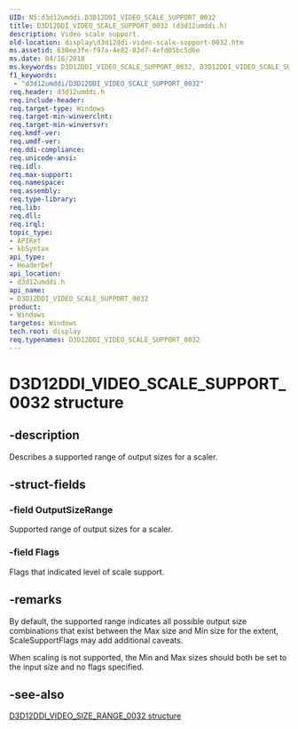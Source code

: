 ```yaml
---
UID: NS:d3d12umddi.D3D12DDI_VIDEO_SCALE_SUPPORT_0032
title: D3D12DDI_VIDEO_SCALE_SUPPORT_0032 (d3d12umddi.h)
description: Video scale support.
old-location: display\d3d12ddi-video-scale-support-0032.htm
ms.assetid: 630ee3fe-f97a-4e82-83d7-4efd05bc5d6e
ms.date: 04/16/2018
ms.keywords: D3D12DDI_VIDEO_SCALE_SUPPORT_0032, D3D12DDI_VIDEO_SCALE_SUPPORT_0032 structure [Display Devices], d3d12umddi/D3D12DDI_VIDEO_SCALE_SUPPORT_0032, display.d3d12ddi-video-scale-support-0032
f1_keywords:
 - "d3d12umddi/D3D12DDI_VIDEO_SCALE_SUPPORT_0032"
req.header: d3d12umddi.h
req.include-header:
req.target-type: Windows
req.target-min-winverclnt:
req.target-min-winversvr:
req.kmdf-ver:
req.umdf-ver:
req.ddi-compliance:
req.unicode-ansi:
req.idl:
req.max-support:
req.namespace:
req.assembly:
req.type-library:
req.lib:
req.dll:
req.irql:
topic_type:
- APIRef
- kbSyntax
api_type:
- HeaderDef
api_location:
- d3d12umddi.h
api_name:
- D3D12DDI_VIDEO_SCALE_SUPPORT_0032
product:
- Windows
targetos: Windows
tech.root: display
req.typenames: D3D12DDI_VIDEO_SCALE_SUPPORT_0032
---
```


# D3D12DDI_VIDEO_SCALE_SUPPORT_0032 structure


## -description


Describes a supported range of output sizes for a scaler.


## -struct-fields




### -field OutputSizeRange

Supported range of output sizes for a scaler.


### -field Flags

Flags that indicated level of scale support.

## -remarks

By default, the supported range indicates all possible output size combinations that exist between the Max size and Min size for the extent, ScaleSupportFlags may add additional caveats.

When scaling is not supported, the Min and Max sizes should both be set to the input size and no flags specified.

## -see-also

[D3D12DDI_VIDEO_SIZE_RANGE_0032 structure](ns-d3d12umddi-d3d12ddi_video_size_range_0032.md)
